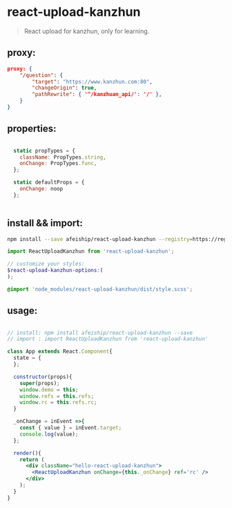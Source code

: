 # react-upload-kanzhun
> React upload for kanzhun, only for learning.

## proxy:
```json
proxy: {
    "/question": {
        "target": "https://www.kanzhun.com:80",
        "changeOrigin": true,
        "pathRewrite": { '^/kanzhuan_api/': '/' },
    }
}
```

## properties:
```javascript

  static propTypes = {
    className: PropTypes.string,
    onChange: PropTypes.func,
  };

  static defaultProps = {
    onChange: noop
  };
  
```

## install && import:
```bash
npm install --save afeiship/react-upload-kanzhun --registry=https://registry.npm.taobao.org
```

```js
import ReactUploadKanzhun from 'react-upload-kanzhun';
```

```scss
// customize your styles:
$react-upload-kanzhun-options:(
);

@import 'node_modules/react-upload-kanzhun/dist/style.scss';
```


## usage:
```jsx

// install: npm install afeiship/react-upload-kanzhun --save
// import : import ReactUploadKanzhun from 'react-upload-kanzhun'

class App extends React.Component{
  state = {
  };

  constructor(props){
    super(props);
    window.demo = this;
    window.refs = this.refs;
    window.rc = this.refs.rc;
  }

  _onChange = inEvent =>{
    const { value } = inEvent.target;
    console.log(value);
  };

  render(){
    return (
      <div className="hello-react-upload-kanzhun">
        <ReactUploadKanzhun onChange={this._onChange} ref='rc' />
      </div>
    );
  }
}

```
